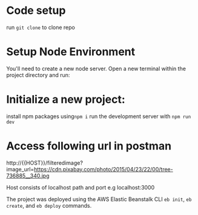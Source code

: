 # Code setup
run `git clone` to clone repo

# Setup Node Environment
You'll need to create a new node server. Open a new terminal within the project directory and run:

# Initialize a new project:
install npm packages using`npm i`
run the development server with `npm run dev`

# Access following url in postman

http://{{HOST}}/filteredimage?image_url=https://cdn.pixabay.com/photo/2015/04/23/22/00/tree-736885__340.jpg

Host consists of localhost path and port e.g localhost:3000

The project was deployed using the AWS Elastic Beanstalk CLI 
`eb init`, `eb create`, and `eb deploy` commands.

